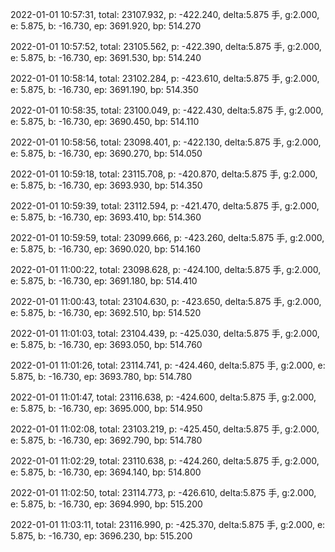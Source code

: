 2022-01-01 10:57:31, total: 23107.932, p: -422.240, delta:5.875 手, g:2.000, e: 5.875, b: -16.730, ep: 3691.920, bp: 514.270

2022-01-01 10:57:52, total: 23105.562, p: -422.390, delta:5.875 手, g:2.000, e: 5.875, b: -16.730, ep: 3691.530, bp: 514.240

2022-01-01 10:58:14, total: 23102.284, p: -423.610, delta:5.875 手, g:2.000, e: 5.875, b: -16.730, ep: 3691.190, bp: 514.350

2022-01-01 10:58:35, total: 23100.049, p: -422.430, delta:5.875 手, g:2.000, e: 5.875, b: -16.730, ep: 3690.450, bp: 514.110

2022-01-01 10:58:56, total: 23098.401, p: -422.130, delta:5.875 手, g:2.000, e: 5.875, b: -16.730, ep: 3690.270, bp: 514.050

2022-01-01 10:59:18, total: 23115.708, p: -420.870, delta:5.875 手, g:2.000, e: 5.875, b: -16.730, ep: 3693.930, bp: 514.350

2022-01-01 10:59:39, total: 23112.594, p: -421.470, delta:5.875 手, g:2.000, e: 5.875, b: -16.730, ep: 3693.410, bp: 514.360

2022-01-01 10:59:59, total: 23099.666, p: -423.260, delta:5.875 手, g:2.000, e: 5.875, b: -16.730, ep: 3690.020, bp: 514.160

2022-01-01 11:00:22, total: 23098.628, p: -424.100, delta:5.875 手, g:2.000, e: 5.875, b: -16.730, ep: 3691.180, bp: 514.410

2022-01-01 11:00:43, total: 23104.630, p: -423.650, delta:5.875 手, g:2.000, e: 5.875, b: -16.730, ep: 3692.510, bp: 514.520

2022-01-01 11:01:03, total: 23104.439, p: -425.030, delta:5.875 手, g:2.000, e: 5.875, b: -16.730, ep: 3693.050, bp: 514.760

2022-01-01 11:01:26, total: 23114.741, p: -424.460, delta:5.875 手, g:2.000, e: 5.875, b: -16.730, ep: 3693.780, bp: 514.780

2022-01-01 11:01:47, total: 23116.638, p: -424.600, delta:5.875 手, g:2.000, e: 5.875, b: -16.730, ep: 3695.000, bp: 514.950

2022-01-01 11:02:08, total: 23103.219, p: -425.450, delta:5.875 手, g:2.000, e: 5.875, b: -16.730, ep: 3692.790, bp: 514.780

2022-01-01 11:02:29, total: 23110.638, p: -424.260, delta:5.875 手, g:2.000, e: 5.875, b: -16.730, ep: 3694.140, bp: 514.800

2022-01-01 11:02:50, total: 23114.773, p: -426.610, delta:5.875 手, g:2.000, e: 5.875, b: -16.730, ep: 3694.990, bp: 515.200

2022-01-01 11:03:11, total: 23116.990, p: -425.370, delta:5.875 手, g:2.000, e: 5.875, b: -16.730, ep: 3696.230, bp: 515.200